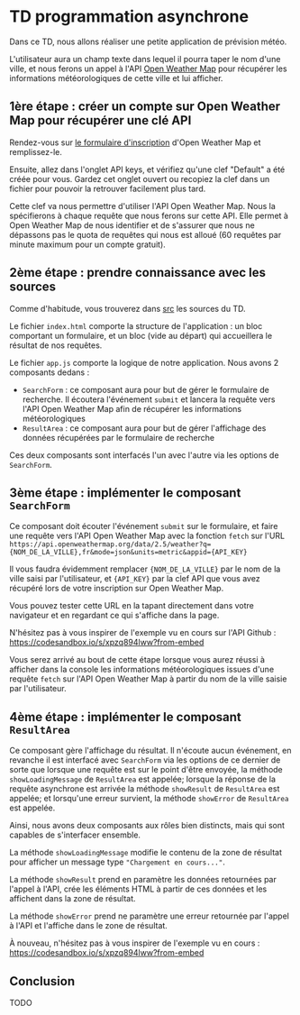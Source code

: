 # TD programmation asynchrone

Dans ce TD, nous allons réaliser une petite application de prévision météo.

L'utilisateur aura un champ texte dans lequel il pourra taper le nom d'une
ville, et nous ferons un appel à l'API [Open Weather
Map](https://openweathermap.org/) pour récupérer les informations
météorologiques de cette ville et lui afficher.

## 1ère étape : créer un compte sur Open Weather Map pour récupérer une clé API

Rendez-vous sur [le formulaire
d'inscription](https://home.openweathermap.org/users/sign_up) d'Open Weather
Map et remplissez-le.

Ensuite, allez dans l'onglet API keys, et vérifiez qu'une clef "Default" a été
créée pour vous. Gardez cet onglet ouvert ou recopiez la clef dans un fichier
pour pouvoir la retrouver facilement plus tard.

Cette clef va nous permettre d'utiliser l'API Open Weather Map. Nous la
spécifierons à chaque requête que nous ferons sur cette API. Elle permet à Open
Weather Map de nous identifier et de s'assurer que nous ne dépassons pas le
quota de requêtes qui nous est alloué (60 requêtes par minute maximum pour un
compte gratuit).

## 2ème étape : prendre connaissance avec les sources

Comme d'habitude, vous trouverez dans [src](src) les sources du TD.

Le fichier `index.html` comporte la structure de l'application : un bloc comportant un formulaire, et un bloc (vide au départ) qui accueillera le résultat de nos requêtes.

Le fichier `app.js` comporte la logique de notre application. Nous avons 2 composants dedans :

* `SearchForm` : ce composant aura pour but de gérer le formulaire de recherche. Il écoutera l'événement `submit` et lancera la requête vers l'API Open Weather Map afin de récupérer les informations météorologiques
* `ResultArea` : ce composant aura pour but de gérer l'affichage des données récupérées par le formulaire de recherche

Ces deux composants sont interfacés l'un avec l'autre via les options de `SearchForm`.

## 3ème étape : implémenter le composant `SearchForm`

Ce composant doit écouter l'événement `submit` sur le formulaire, et faire une
requête vers l'API Open Weather Map avec la fonction `fetch` sur l'URL
`https://api.openweathermap.org/data/2.5/weather?q={NOM_DE_LA_VILLE},fr&mode=json&units=metric&appid={API_KEY}`

Il vous faudra évidemment remplacer `{NOM_DE_LA_VILLE}` par le nom de la ville
saisi par l'utilisateur, et `{API_KEY}` par la clef API que vous avez récupéré
lors de votre inscription sur Open Weather Map.

Vous pouvez tester cette URL en la tapant directement dans votre navigateur et
en regardant ce qui s'affiche dans la page.

N'hésitez pas à vous inspirer de l'exemple vu en cours sur l'API Github :
https://codesandbox.io/s/xpzq894lww?from-embed

Vous serez arrivé au bout de cette étape lorsque vous aurez réussi à afficher
dans la console les informations météorologiques issues d'une requête `fetch`
sur l'API Open Weather Map à partir du nom de la ville saisie par
l'utilisateur.

## 4ème étape : implémenter le composant `ResultArea`

Ce composant gère l'affichage du résultat. Il n'écoute aucun événement, en
revanche il est interfacé avec `SearchForm` via les options de ce dernier de
sorte que lorsque une requête est sur le point d'être envoyée, la méthode
`showLoadingMessage` de `ResultArea` est appelée; lorsque la réponse de la
requête asynchrone est arrivée la méthode `showResult` de `ResultArea` est
appelée; et lorsqu'une erreur survient, la méthode `showError` de `ResultArea`
est appelée.

Ainsi, nous avons deux composants aux rôles bien distincts, mais qui sont
capables de s'interfacer ensemble.

La méthode `showLoadingMessage` modifie le contenu de la zone de résultat pour
afficher un message type `"Chargement en cours..."`.

La méthode `showResult` prend en paramètre les données retournées par l'appel à
l'API, crée les éléments HTML à partir de ces données et les affichent dans la
zone de résultat.

La méthode `showError` prend ne paramètre une erreur retournée par l'appel à
l'API et l'affiche dans le zone de résultat.

À nouveau, n'hésitez pas à vous inspirer de l'exemple vu en cours :
https://codesandbox.io/s/xpzq894lww?from-embed

## Conclusion

TODO
